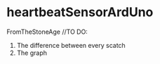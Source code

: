 # heartbeatSensorArdUno
FromTheStoneAge
//TO DO:
1. The difference between every scatch
2. The graph 
